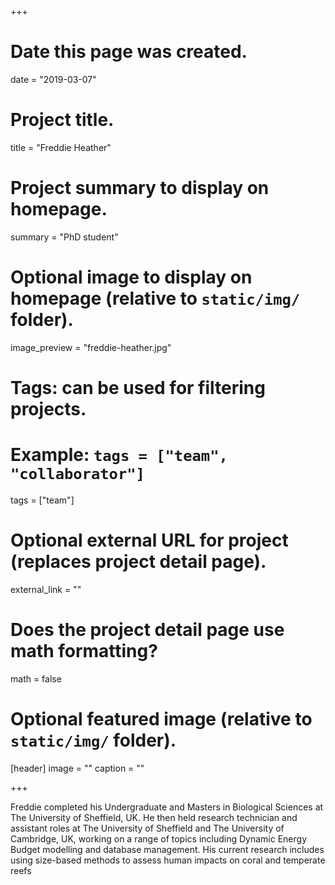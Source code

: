 +++
# Date this page was created.
date = "2019-03-07"

# Project title.
title = "Freddie Heather"

# Project summary to display on homepage.
summary = "PhD student"

# Optional image to display on homepage (relative to `static/img/` folder).
image_preview = "freddie-heather.jpg"

# Tags: can be used for filtering projects.
# Example: `tags = ["team", "collaborator"]`
tags = ["team"]

# Optional external URL for project (replaces project detail page).
external_link = ""

# Does the project detail page use math formatting?
math = false

# Optional featured image (relative to `static/img/` folder).
[header]
image = ""
caption = ""

+++

Freddie completed his Undergraduate and Masters in Biological Sciences at The University of Sheffield, UK. He then held research technician and assistant roles at The University of Sheffield and The University of Cambridge, UK, working on a range of topics including Dynamic Energy Budget modelling and database management. His current research includes using size-based methods to assess human impacts on coral and temperate reefs

